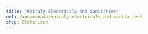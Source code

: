 ```yaml
---
title: "Kairaly Electricals And Sanitaries"
url: /annamanada/kairaly-electricals-and-sanitaries/
shop: Elektrisch
---
```

